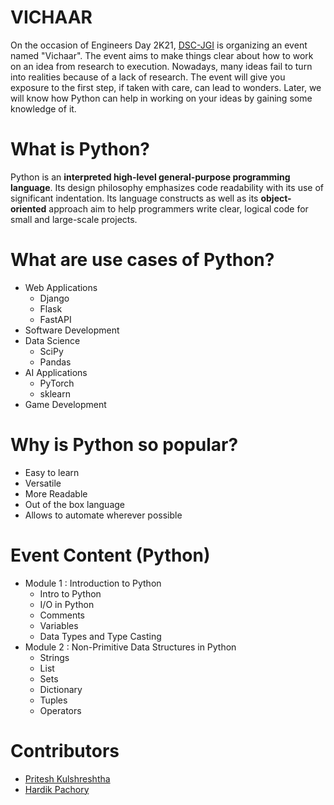 # VICHAAR
On the occasion of Engineers Day 2K21, [DSC-JGI](https://gdsc.community.dev/jiet-group-of-institutions-jodhpur/ "Google Developer Student Clubs-JGI") is organizing an event named "Vichaar". The event aims to make things clear about how to work on an idea from research to execution. Nowadays, many ideas fail to turn into realities because of a lack of research. The event will give you exposure to the first step, if taken with care, can lead to wonders. Later, we will know how Python can help in working on your ideas by gaining some knowledge of it.


# What is Python?
Python is an **interpreted high-level general-purpose programming language**. Its design philosophy emphasizes code readability with its use of significant indentation. Its language constructs as well as its **object-oriented** approach aim to help programmers write clear, logical code for small and large-scale projects.


# What are use cases of Python?
- Web Applications
  - Django
  - Flask
  - FastAPI
- Software Development
- Data Science
  - SciPy
  - Pandas
- AI Applications
  - PyTorch
  - sklearn
- Game Development    


# Why is Python so popular?
- Easy to learn
- Versatile
- More Readable
- Out of the box language
- Allows to automate wherever possible


# Event Content (Python)
- Module 1 : Introduction to Python
  - Intro to Python
  - I/O in Python
  - Comments
  - Variables
  - Data Types and Type Casting
- Module 2 : Non-Primitive Data Structures in Python
  - Strings
  - List
  - Sets
  - Dictionary
  - Tuples
  - Operators

# Contributors
- [Pritesh Kulshreshtha](https://github.com/priteshkulshreshtha "Pritesh Kulshreshtha")
- [Hardik Pachory](https://github.com/hardik-pachory "Hardik Pachory")
